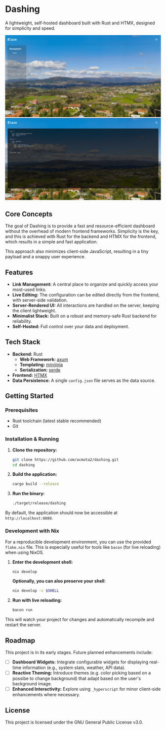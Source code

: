 # Dashing

A lightweight, self-hosted dashboard built with Rust and HTMX, designed for simplicity and speed.

![Homepage](./screenshots/home.png)
![Settings page](./screenshots/settings.png)

## Core Concepts

The goal of Dashing is to provide a fast and resource-efficient dashboard without the overhead of modern frontend frameworks. Simplicity is the key, and this is achieved with Rust for the backend and HTMX for the frontend, which results in a simple and fast application.

This approach also minimizes client-side JavaScript, resulting in a tiny payload and a snappy user experience.

## Features

* **Link Management:** A central place to organize and quickly access your most-used links.
* **Live Editing:** The configuration can be edited directly from the frontend, with server-side validation.
* **Server-Rendered UI:** All interactions are handled on the server, keeping the client lightweight.
* **Minimalist Stack:** Built on a robust and memory-safe Rust backend for reliability.
* **Self-Hosted:** Full control over your data and deployment.

## Tech Stack

* **Backend:** Rust
    * **Web Framework:** [axum](https://github.com/tokio-rs/axum)
    * **Templating:** [minijinja](https://docs.rs/minijinja/latest/minijinja/)
    * **Serialization:** [serde](https://serde.rs/)
* **Frontend:** [HTMX](https://htmx.org/)
* **Data Persistence:** A single `config.json` file serves as the data source.

## Getting Started

### Prerequisites

* Rust toolchain (latest stable recommended)
* Git

### Installation & Running

1.  **Clone the repository:**
    ```sh
    git clone https://github.com/acmota2/dashing.git
    cd dashing
    ```

2.  **Build the application:**
    ```sh
    cargo build --release
    ```

3.  **Run the binary:**
    ```sh
    ./target/release/dashing
    ```

By default, the application should now be accessible at `http://localhost:8080`.

### Development with Nix

For a reproducible development environment, you can use the provided `flake.nix` file. This is especially useful for tools like `bacon` (for live reloading) when using NixOS.

1.  **Enter the development shell:**
    ```sh
    nix develop
    ```
    **Optionally, you can also preserve your shell**:
    ```sh
    nix develop -c $SHELL
    ```

2.  **Run with live reloading:**
    ```sh
    bacon run
    ```

This will watch your project for changes and automatically recompile and restart the server.

## Roadmap

This project is in its early stages. Future planned enhancements include:

* [ ] **Dashboard Widgets:** Integrate configurable widgets for displaying real-time information (e.g., system stats, weather, API data).
* [ ] **Reactive Theming:** Introduce themes (e.g. color picking based on a possibe to change background) that adapt based on the user's background image.
* [ ] **Enhanced Interactivity:** Explore using `_hyperscript` for minor client-side enhancements where necessary.

## License

This project is licensed under the GNU General Public License v3.0.
